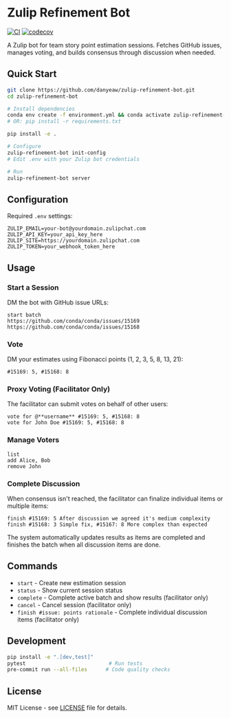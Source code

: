 # Zulip Refinement Bot

[![CI](https://github.com/danyeaw/zulip-refinement-bot/workflows/CI/badge.svg)](https://github.com/danyeaw/zulip-refinement-bot/actions)
[![codecov](https://codecov.io/gh/danyeaw/zulip-refinement-bot/branch/main/graph/badge.svg)](https://codecov.io/gh/danyeaw/zulip-refinement-bot)

A Zulip bot for team story point estimation sessions. Fetches GitHub issues, manages voting, and builds consensus through discussion when needed.

## Quick Start

```bash
git clone https://github.com/danyeaw/zulip-refinement-bot.git
cd zulip-refinement-bot

# Install dependencies
conda env create -f environment.yml && conda activate zulip-refinement-bot
# OR: pip install -r requirements.txt

pip install -e .

# Configure
zulip-refinement-bot init-config
# Edit .env with your Zulip bot credentials

# Run
zulip-refinement-bot server
```

## Configuration

Required `.env` settings:
```env
ZULIP_EMAIL=your-bot@yourdomain.zulipchat.com
ZULIP_API_KEY=your_api_key_here
ZULIP_SITE=https://yourdomain.zulipchat.com
ZULIP_TOKEN=your_webhook_token_here
```

## Usage

### Start a Session
DM the bot with GitHub issue URLs:
```
start batch
https://github.com/conda/conda/issues/15169
https://github.com/conda/conda/issues/15168
```

### Vote
DM your estimates using Fibonacci points (1, 2, 3, 5, 8, 13, 21):
```
#15169: 5, #15168: 8
```

### Proxy Voting (Facilitator Only)
The facilitator can submit votes on behalf of other users:
```
vote for @**username** #15169: 5, #15168: 8
vote for John Doe #15169: 5, #15168: 8
```

### Manage Voters
```
list
add Alice, Bob
remove John
```

### Complete Discussion
When consensus isn't reached, the facilitator can finalize individual items or multiple items:
```
finish #15169: 5 After discussion we agreed it's medium complexity
finish #15168: 3 Simple fix, #15167: 8 More complex than expected
```
The system automatically updates results as items are completed and finishes the batch when all discussion items are done.

## Commands

- `start` - Create new estimation session
- `status` - Show current session status
- `complete` - Complete active batch and show results (facilitator only)
- `cancel` - Cancel session (facilitator only)
- `finish #issue: points rationale` - Complete individual discussion items (facilitator only)

## Development

```bash
pip install -e ".[dev,test]"
pytest                           # Run tests
pre-commit run --all-files      # Code quality checks
```

## License

MIT License - see [LICENSE](LICENSE) file for details.
